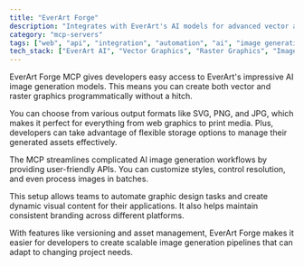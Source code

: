 ```yaml
---
title: "EverArt Forge"
description: "Integrates with EverArt's AI models for advanced vector and raster image generation with flexible storage options."
category: "mcp-servers"
tags: ["web", "api", "integration", "automation", "ai", "image generation", "vector graphics", "raster graphics", "asset management"]
tech_stack: ["EverArt AI", "Vector Graphics", "Raster Graphics", "Image Generation", "AI Models", "APIs"]
---
```


EverArt Forge MCP gives developers easy access to EverArt's impressive AI image generation models. This means you can create both vector and raster graphics programmatically without a hitch. 

You can choose from various output formats like SVG, PNG, and JPG, which makes it perfect for everything from web graphics to print media. Plus, developers can take advantage of flexible storage options to manage their generated assets effectively.

The MCP streamlines complicated AI image generation workflows by providing user-friendly APIs. You can customize styles, control resolution, and even process images in batches.

This setup allows teams to automate graphic design tasks and create dynamic visual content for their applications. It also helps maintain consistent branding across different platforms.

With features like versioning and asset management, EverArt Forge makes it easier for developers to create scalable image generation pipelines that can adapt to changing project needs.